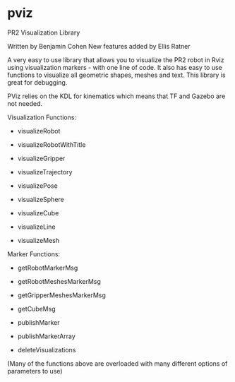 pviz
====

PR2 Visualization Library

Written by Benjamin Cohen
New features added by Ellis Ratner

A very easy to use library that allows you to visualize the PR2 robot in
Rviz using visualization markers - with one line of code. It also has easy
to use functions to visualize all geometric shapes, meshes and text. This
library is great for debugging. 

PViz relies on the KDL for kinematics which means that TF and Gazebo are not
needed.


Visualization Functions:

  * visualizeRobot
  * visualizeRobotWithTitle
  * visualizeGripper
  * visualizeTrajectory

  * visualizePose
  * visualizeSphere
  * visualizeCube
  * visualizeLine
  * visualizeMesh

Marker Functions:

  * getRobotMarkerMsg
  * getRobotMeshesMarkerMsg
  * getGripperMeshesMarkerMsg
  * getCubeMsg

  * publishMarker
  * publishMarkerArray
  * deleteVisualizations

(Many of the functions above are overloaded with many different options of parameters to use)




